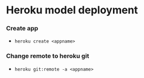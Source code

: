 # Heroku model deployment

### Create app

- `heroku create <appname>`

### Change remote to heroku git

- `heroku git:remote -a <appname>`
